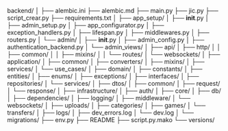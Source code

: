 backend/
│
├── alembic.ini
├── alembic.md
├── main.py
├── jic.py
├── script_crear.py
├── requirements.txt
│
├── app_setup/
│   ├── __init__.py
│   ├── admin_setup.py
│   ├── app_configurator.py
│   ├── exception_handlers.py
│   ├── lifespan.py
│   ├── middlewares.py
│   ├── routers.py
│   └── admin/
│       ├── __init__.py
│       ├── admin_config.py
│       ├── authentication_backend.py
│       └── admin_views/
│
├── api/
│   ├── http/
│   │   ├── common/
│   │   ├── mixins/
│   │   └── routes/
│   └── websockets/
│
├── application/
│   ├── common/
│   ├── converters/
│   ├── mixins/
│   ├── services/
│   └── use_cases/
│
├── domain/
│   ├── constants/
│   ├── entities/
│   ├── enums/
│   ├── exceptions/
│   ├── interfaces/
│   ├── repositories/
│   └── services/
│
├── dtos/
│   ├── common/
│   ├── request/
│   └── response/
│
├── infrastructure/
│   ├── auth/
│   ├── core/
│   ├── db/
│   ├── dependencies/
│   ├── logging/
│   ├── middleware/
│   └── websockets/
│
├── uploads/
│   ├── categories/
│   ├── games/
│   └── transfers/
│
├── logs/
│   ├── dev_errors.log
│   └── dev.log
│
└── migrations/
    ├── env.py
    ├── README
    ├── script.py.mako
    └── versions/
